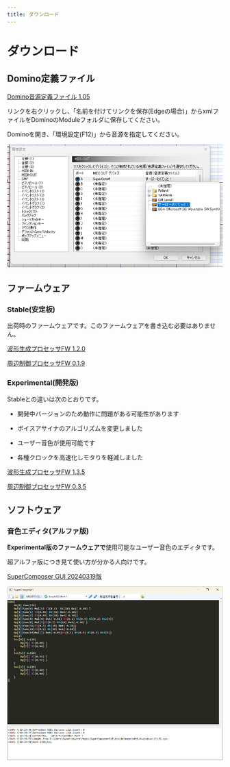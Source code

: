 ```yaml
---
title: ダウンロード
---
```


# ダウンロード

## Domino定義ファイル

[Domino音源定義ファイル 1.05](files/feng_SO.xml)

リンクを右クリックし、「名前を付けてリンクを保存(Edgeの場合)」からxmlファイルをDominoのModuleフォルダに保存してください。

Dominoを開き、「環境設定(F12)」から音源を指定してください。

![Dominoの設定](img/domino_def.png)

## ファームウェア

### Stable(安定板)

出荷時のファームウェアです。このファームウェアを書き込む必要はありません。

[波形生成プロセッサFW 1.2.0](files/fw/TG120.bin)

[周辺制御プロセッサFW 0.1.9](files/fw/PP019.uf2)

### Experimental(開発版)

Stableとの違いは次のとおりです。

- 開発中バージョンのため動作に問題がある可能性があります

- ボイスアサイナのアルゴリズムを変更しました

- ユーザー音色が使用可能です

- 各種クロックを高速化しモタりを軽減しました

[波形生成プロセッサFW 1.3.5](files/fw/TG135.bin)

[周辺制御プロセッサFW 0.3.5](files/fw/PP035.uf2)

## ソフトウェア

### 音色エディタ(アルファ版)

**Experimental版のファームウェアで**使用可能なユーザー音色のエディタです。

超アルファ版につき見て使い方が分かる人向けです。

[SuperComposer GUI 20240319版](files/SuperComposerGUI_20240319.zip)

![音色エディタ](img/tone_edit.png)
